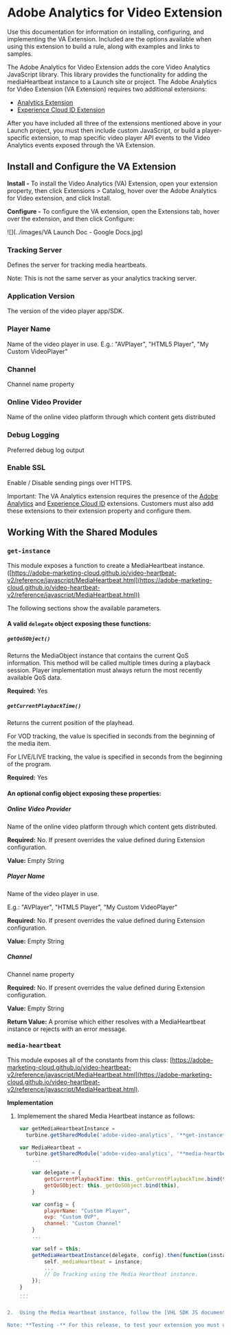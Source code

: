 # Adobe Analytics for Video Extension

Use this documentation for information on installing, configuring, and implementing the VA Extension. Included are the options available when using this extension to build a rule, along with examples and links to samples.

The Adobe Analytics for Video Extension adds the core Video Analytics JavaScript library. This library provides the functionality for adding the mediaHeartbeat instance to a Launch site or project. The Adobe Analytics for Video Extension (VA Extension) requires two additional extensions:

*   [Analytics Extension](c_extension-analytics.md)
*   [Experience Cloud ID Extension](c_extension-mcid.md)

After you have included all three of the extensions mentioned above in your Launch project, you must then include custom JavaScript, or build a player-specific extension, to map specific video player API events to the Video Analytics events exposed through the VA Extension.

## Install and Configure the VA Extension

**Install -** To install the Video Analytics (VA) Extension, open your extension property, then click Extensions > Catalog, hover over the Adobe Analytics for Video extension, and click Install.

**Configure -** To configure the VA extension, open the Extensions tab, hover over the extension, and then click Configure:

![](../images/VA Launch Doc - Google Docs.jpg)

### Tracking Server

Defines the server for tracking media heartbeats.

Note: This is not the same server as your analytics tracking server.

### Application Version

The version of the video player app/SDK.

### Player Name

Name of the video player in use. E.g.: "AVPlayer", "HTML5 Player", "My Custom VideoPlayer"

### Channel

Channel name property

### Online Video Provider

Name of the online video platform through which content gets distributed

### Debug Logging

Preferred debug log output

### Enable SSL

Enable / Disable sending pings over HTTPS.

Important: The VA Analytics extension requires the presence of the [Adobe Analytics](c_extension-analytics.md) and [Experience Cloud ID](c_extension-mcid.md) extensions. Customers must also add these extensions to their extension property and configure them.

## Working With the Shared Modules

### `get-instance`

This module exposes a function to create a MediaHeartbeat instance. ([https://adobe-marketing-cloud.github.io/video-heartbeat-v2/reference/javascript/MediaHeartbeat.html](https://adobe-marketing-cloud.github.io/video-heartbeat-v2/reference/javascript/MediaHeartbeat.html))

The following sections show the available parameters.

#### A valid `delegate` object exposing these functions:

##### `getQoSObject()`

Returns the MediaObject instance that contains the current QoS information. This method will be called multiple times during a playback session. Player implementation must always return the most recently available QoS data.

**Required:** Yes

##### `getCurrentPlaybackTime()`

Returns the current position of the playhead.

For VOD tracking, the value is specified in seconds from the beginning of the media item.

For LIVE/LIVE tracking, the value is specified in seconds from the beginning of the program.

**Required:** Yes

#### An optional config object exposing these properties:

##### Online Video Provider

Name of the online video platform through which content gets distributed.

**Required:** No. If present overrides the value defined during Extension configuration.

**Value:** Empty String

##### Player Name

Name of the video player in use.

E.g.: "AVPlayer", "HTML5 Player", "My Custom VideoPlayer"

**Required:** No. If present overrides the value defined during Extension configuration.

**Value:** Empty String

##### Channel

Channel name property

**Required:** No. If present overrides the value defined during Extension configuration.

**Value:** Empty String

**Return Value:** A promise which either resolves with a MediaHeartbeat instance or rejects with an error message.

### `media-heartbeat`

This module exposes all of the constants from this class: [https://adobe-marketing-cloud.github.io/video-heartbeat-v2/reference/javascript/MediaHeartbeat.html](https://adobe-marketing-cloud.github.io/video-heartbeat-v2/reference/javascript/MediaHeartbeat.html).

**Implementation**

1.  Implemement the shared Media Heartbeat instance as follows:
```javascript
    var getMediaHeartbeatInstance =
      turbine.getSharedModule('adobe-video-analytics', '**get-instance**');

    var MediaHeartbeat =
      turbine.getSharedModule('adobe-video-analytics', '**media-heartbeat**');
        ...

        var delegate = {
            getCurrentPlaybackTime: this._getCurrentPlaybackTime.bind(this),
            getQoSObject: this._getQoSObject.bind(this),
        }

        var config = {
            playerName: "Custom Player",
            ovp: "Custom OVP",
            channel: "Custom Channel"
        }
        ...

        var self = this;
        getMediaHeartbeatInstance(delegate, config).then(function(instance) {
            self._mediaHeartbeat = instance;
            ...
            // Do Tracking using the Media Heartbeat instance.
        });
    }
    ...
    ```

2.  Using the Media Heartbeat instance, follow the [VHL SDK JS documentation](https://marketing.adobe.com/resources/help/en_US/sc/appmeasurement/hbvideo/js_2.0/) and [JS API documentation](https://adobe-marketing-cloud.github.io/video-heartbeat-v2/reference/javascript/index.html) to implement video tracking.

Note: **Testing -** For this release, to test your extension you must upload it to [Adobe Launch](launch.adobe.com), where you have access to all dependent extensions.
